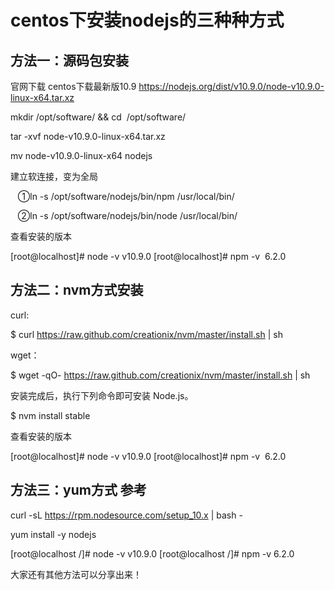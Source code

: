 # centos下安装nodejs的三种种方式

## 方法一：源码包安装

官网下载 centos下载最新版10.9 https://nodejs.org/dist/v10.9.0/node-v10.9.0-linux-x64.tar.xz

mkdir /opt/software/ && cd  /opt/software/

tar -xvf node-v10.9.0-linux-x64.tar.xz

mv node-v10.9.0-linux-x64 nodejs

建立软连接，变为全局

   ①ln -s /opt/software/nodejs/bin/npm /usr/local/bin/ 

   ②ln -s /opt/software/nodejs/bin/node /usr/local/bin/

查看安装的版本

[root@localhost]# node -v
v10.9.0
[root@localhost]# npm -v 
6.2.0

## 方法二：nvm方式安装

curl:

$ curl https://raw.github.com/creationix/nvm/master/install.sh | sh

wget：

$ wget -qO- https://raw.github.com/creationix/nvm/master/install.sh | sh

安装完成后，执行下列命令即可安装 Node.js。

$ nvm install stable

查看安装的版本

[root@localhost]# node -v
v10.9.0
[root@localhost]# npm -v 
6.2.0

## 方法三：yum方式 参考

curl -sL https://rpm.nodesource.com/setup_10.x | bash -

yum install -y nodejs

[root@localhost /]# node -v
v10.9.0
[root@localhost /]# npm -v
6.2.0

大家还有其他方法可以分享出来！
